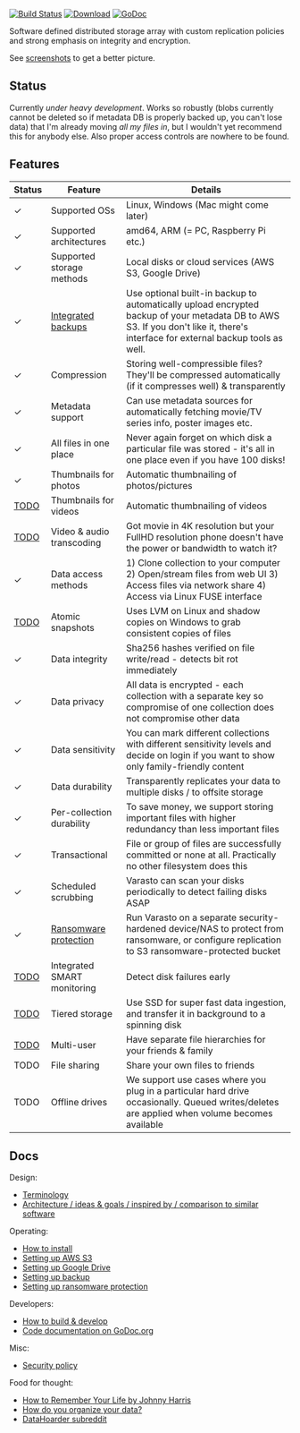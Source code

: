 [![Build Status](https://img.shields.io/travis/function61/varasto.svg?style=for-the-badge)](https://travis-ci.org/function61/varasto)
[![Download](https://img.shields.io/badge/Download-bintray%20latest-blue.svg?style=for-the-badge)](https://bintray.com/function61/dl/varasto/_latestVersion#files)
[![GoDoc](https://img.shields.io/badge/godoc-reference-5272B4.svg?style=for-the-badge)](https://godoc.org/github.com/function61/varasto)

Software defined distributed storage array with custom replication policies and strong
emphasis on integrity and encryption.

See [screenshots](docs/screenshots.md) to get a better picture.

Status
------

Currently *under heavy development*. Works so robustly (blobs currently cannot be
deleted so if metadata DB is properly backed up, you can't lose data) that I'm already
moving *all my files in*, but I wouldn't yet recommend this for anybody else. Also proper
access controls are nowhere to be found.


Features
--------

| Status | Feature                     | Details                               |
|--------|-----------------------------|---------------------------------------|
| ✓      | Supported OSs               | Linux, Windows (Mac might come later) |
| ✓      | Supported architectures     | amd64, ARM (= PC, Raspberry Pi etc.) |
| ✓      | Supported storage methods   | Local disks or cloud services (AWS S3, Google Drive) |
| ✓      | [Integrated backups](docs/guide_setting-up-backup.md) | Use optional built-in backup to automatically upload encrypted backup of your metadata DB to AWS S3. If you don't like it, there's interface for external backup tools as well. |
| ✓      | Compression                 | Storing well-compressible files? They'll be compressed automatically (if it compresses well) & transparently |
| ✓      | Metadata support            | Can use metadata sources for automatically fetching movie/TV series info, poster images etc. |
| ✓      | All files in one place      | Never again forget on which disk a particular file was stored - it's all in one place even if you have 100 disks! |
| ✓      | Thumbnails for photos       | Automatic thumbnailing of photos/pictures |
| [TODO](https://github.com/function61/varasto/issues/40) | Thumbnails for videos       | Automatic thumbnailing of videos |
| [TODO](https://github.com/function61/varasto/issues/60) | Video & audio transcoding   | Got movie in 4K resolution but your FullHD resolution phone doesn't have the power or bandwidth to watch it? |
| ✓      | Data access methods         | 1) Clone collection to your computer 2) Open/stream files from web UI 3) Access files via network share 4) Access via Linux FUSE interface |
| [TODO](https://github.com/function61/varasto/issues/75) | Atomic snapshots            | Uses LVM on Linux and shadow copies on Windows to grab consistent copies of files |
| ✓      | Data integrity              | Sha256 hashes verified on file write/read - detects bit rot immediately |
| ✓      | Data privacy                | All data is encrypted - each collection with a separate key so compromise of one collection does not compromise other data |
| ✓      | Data sensitivity            | You can mark different collections with different sensitivity levels and decide on login if you want to show only family-friendly content |
| ✓      | Data durability             | Transparently replicates your data to multiple disks / to offsite storage |
| ✓      | Per-collection durability   | To save money, we support storing important files with higher redundancy than less important files |
| ✓      | Transactional               | File or group of files are successfully committed or none at all. Practically no other filesystem does this |
| ✓      | Scheduled scrubbing         | Varasto can scan your disks periodically to detect failing disks ASAP |
| ✓   | [Ransomware protection](docs/guide_ransomware-protection.md) | Run Varasto on a separate security-hardened device/NAS to protect from ransomware, or configure replication to S3 ransomware-protected bucket |
| [TODO](https://github.com/function61/varasto/issues/18) | Integrated SMART monitoring | Detect disk failures early |
| [TODO](https://github.com/function61/varasto/issues/53) | Tiered storage              | Use SSD for super fast data ingestion, and transfer it in background to a spinning disk |
| [TODO](https://github.com/function61/varasto/issues/39) | Multi-user                  | Have separate file hierarchies for your friends & family |
| TODO   | File sharing                | Share your own files to friends |
| TODO   | Offline drives              | We support use cases where you plug in a particular hard drive occasionally. Queued writes/deletes are applied when volume becomes available |


Docs
----

Design:

- [Terminology](docs/design_terminology.md)
- [Architecture / ideas & goals / inspired by / comparison to similar software](docs/design_architecture-ideas-goals-inspired-by-comparison-to-similar-software.md)

Operating:

- [How to install](docs/guide_how-to-install.md)
- [Setting up AWS S3](docs/guide_setting-up-s3.md)
- [Setting up Google Drive](docs/guide_setting-up-googledrive.md)
- [Setting up backup](docs/guide_setting-up-backup.md)
- [Setting up ransomware protection](docs/guide_ransomware-protection.md)

Developers:

- [How to build & develop](https://github.com/function61/turbobob/blob/master/docs/external-how-to-build-and-dev.md)
- [Code documentation on GoDoc.org](https://godoc.org/github.com/function61/varasto)

Misc:

- [Security policy](https://github.com/function61/varasto/security/policy)

Food for thought:

- [How to Remember Your Life by Johnny Harris](https://www.youtube.com/watch?v=GLy4VKeYxD4)
- [How do you organize your data?](https://www.reddit.com/r/DataHoarder/comments/9jz9ln/how_do_you_organize_your_data/)
- [DataHoarder subreddit](https://www.reddit.com/r/DataHoarder/)
